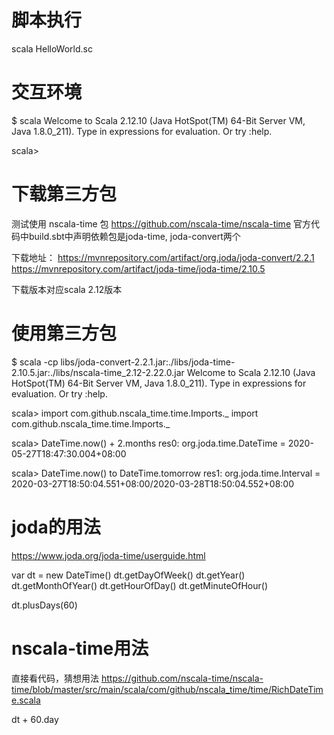 脚本执行
=======

scala HelloWorld.sc

交互环境
=======

$ scala
Welcome to Scala 2.12.10 (Java HotSpot(TM) 64-Bit Server VM, Java 1.8.0_211).
Type in expressions for evaluation. Or try :help.

scala> 

下载第三方包
==========

测试使用 nscala-time 包 https://github.com/nscala-time/nscala-time
官方代码中build.sbt中声明依赖包是joda-time, joda-convert两个

下载地址：
https://mvnrepository.com/artifact/org.joda/joda-convert/2.2.1
https://mvnrepository.com/artifact/joda-time/joda-time/2.10.5

下载版本对应scala 2.12版本

使用第三方包
==========

$ scala -cp libs/joda-convert-2.2.1.jar:./libs/joda-time-2.10.5.jar:./libs/nscala-time_2.12-2.22.0.jar
Welcome to Scala 2.12.10 (Java HotSpot(TM) 64-Bit Server VM, Java 1.8.0_211).
Type in expressions for evaluation. Or try :help.

scala> import com.github.nscala_time.time.Imports._
import com.github.nscala_time.time.Imports._

scala> DateTime.now() + 2.months
res0: org.joda.time.DateTime = 2020-05-27T18:47:30.004+08:00

scala> DateTime.now() to DateTime.tomorrow
res1: org.joda.time.Interval = 2020-03-27T18:50:04.551+08:00/2020-03-28T18:50:04.552+08:00

joda的用法
=========
https://www.joda.org/joda-time/userguide.html

var dt = new DateTime()
dt.getDayOfWeek()
dt.getYear()
dt.getMonthOfYear()
dt.getHourOfDay()
dt.getMinuteOfHour()

dt.plusDays(60)

nscala-time用法
==============

直接看代码，猜想用法
https://github.com/nscala-time/nscala-time/blob/master/src/main/scala/com/github/nscala_time/time/RichDateTime.scala

dt + 60.day

